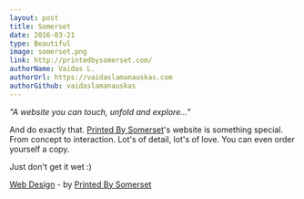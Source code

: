 ```yaml
---
layout: post
title: Somerset
date: 2016-03-21
type: Beautiful
image: somerset.png
link: http://printedbysomerset.com/
authorName: Vaidas L.
authorUrl: https://vaidaslamanauskas.com
authorGithub: vaidaslamanauskas
---
```


_"A website you can touch, unfold and explore..."_

And do exactly that. [Printed By Somerset](http://printedbysomerset.com/)'s website is something special. From concept to interaction. Lot's of detail, lot's of love. You can even order yourself a copy.

Just don't get it wet :)

[Web Design](http://printedbysomerset.com/) - by [Printed By Somerset](http://printedbysomerset.com/)
